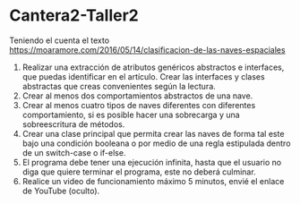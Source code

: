 # Cantera2-Taller2

Teniendo el cuenta el texto https://moaramore.com/2016/05/14/clasificacion-de-las-naves-espaciales
1) Realizar una extracción de atributos genéricos abstractos e interfaces, que puedas identificar en el artículo. Crear las interfaces y clases abstractas que creas convenientes según la lectura.
2) Crear al menos dos comportamientos abstractos de una nave.
3) Crear al menos cuatro tipos de naves diferentes con diferentes comportamiento, si es posible hacer una sobrecarga y una sobreescritura de métodos.
4) Crear una clase principal que permita crear las naves de forma tal este bajo una condición booleana o por medio de una regla estipulada dentro de un switch-case o if-else.
5) El programa debe tener una ejecución infinita, hasta que el usuario no diga que quiere terminar el programa, este no deberá culminar.
6) Realice un video de funcionamiento máximo 5 minutos, envié el enlace de YouTube (oculto).
